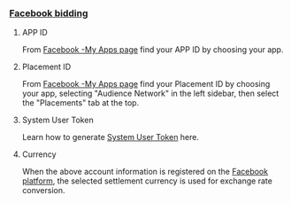 ###   [Facebook bidding](https://developers.facebook.com/)

1. APP ID

    From [Facebook -My Apps page](https://developers.facebook.com/apps/) find your APP ID by choosing your app.

2. Placement ID

   From [Facebook -My Apps page](https://developers.facebook.com/apps/) find  your Placement ID by choosing your app, selecting "Audience Network" in the left sidebar, then select the "Placements" tab at the top.
3.  System User Token

    Learn how to generate [System User Token](https://developers.facebook.com/docs/audience-network/reporting-api/systemuser) here.
4.  Currency

    When the above account information is registered on the [Facebook platform](https://developers.facebook.com/), the selected settlement currency is used for exchange rate conversion.